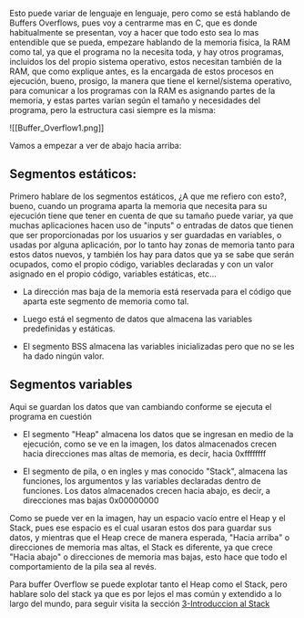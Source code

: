 Esto puede variar de lenguaje en lenguaje, pero como se está hablando de Buffers Overflows, pues voy a centrarme mas en C, que es donde habitualmente se presentan, voy a hacer que todo esto sea lo mas entendible que se pueda, empezare hablando de la memoria fisica, la RAM como tal, ya que el programa no la necesita toda, y hay otros programas, incluidos los del propio sistema operativo, estos necesitan también de la RAM, que como explique antes, es la encargada de estos procesos en ejecución, bueno, prosigo, la manera que tiene el kernel/sistema operativo, para comunicar a los programas con la RAM es asignando partes de la memoria, y estas partes varían según el tamaño y necesidades del programa, pero la estructura casi siempre es la misma: 

![[Buffer_Overflow1.png]]

Vamos a empezar a ver de abajo hacia arriba: 

## Segmentos estáticos:

Primero hablare de los segmentos estáticos, ¿A que me refiero con esto?, bueno, cuando un programa aparta la memoria que necesita para su ejecución tiene que tener en cuenta de que su tamaño puede variar, ya que muchas aplicaciones hacen uso de "inputs" o entradas de datos que tienen que ser proporcionadas por los usuarios y ser guardadas en variables, o usadas por alguna aplicación, por lo tanto hay zonas de memoria tanto para estos datos nuevos, y también los hay para datos que ya se sabe que serán ocupados, como el propio código, variables declaradas y con un valor asignado en el propio código, variables estáticas, etc... 

- La dirección mas baja de la memoria está reservada para el código que aparta este segmento de memoria como tal. 

- Luego está el segmento de datos que almacena las variables predefinidas y estáticas.

- El segmento BSS almacena las variables inicializadas pero que no se les ha dado ningún valor.

## Segmentos variables

Aqui se guardan los datos que van cambiando conforme se ejecuta el programa en cuestión

- El segmento "Heap" almacena los datos que se ingresan en medio de la ejecución, como se ve en la imagen, los datos almacenados crecen hacia direcciones mas altas de memoria, es decir, hacia 0xffffffff

- El segmento de pila, o en ingles y mas conocido "Stack",  almacena las funciones, los argumentos y las variables declaradas dentro de funciones.  Los datos almacenados crecen hacia abajo, es decir, a direcciones mas bajas 0x00000000

Como se puede ver en la imagen, hay un espacio vacío entre el Heap y el Stack, pues ese espacio es el cual usaran estos dos para guardar sus datos, y mientras que el Heap crece de manera esperada, "Hacia arriba" o direcciones de memoria mas altas, el Stack es diferente, ya que crece "Hacia abajo" o direcciones de memoria mas bajas, esto hace que todo el comportamiento de la pila sea al revés. 

Para buffer Overflow se puede explotar tanto el Heap como el Stack, pero hablare solo del stack ya que es por lejos el mas común y extendido a lo largo del mundo, para seguir visita la sección [3-Introduccion al Stack](3-%20Introduccion%20al%20Stack.md) 



